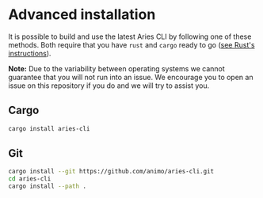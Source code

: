 # Advanced installation

It is possible to build and use the latest Aries CLI by following one of these
methods. Both require that you have `rust` and `cargo` ready
to go ([see Rust's instructions](https://www.rust-lang.org/learn/get-started)).

**Note:** Due to the variability between operating systems we cannot guarantee
that you will not run into an issue. We encourage you to open an issue on this
repository if you do and we will try to assist you.

## Cargo

```sh
cargo install aries-cli
```

## Git

```sh
cargo install --git https://github.com/animo/aries-cli.git
cd aries-cli
cargo install --path .
```